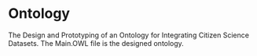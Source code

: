 # Ontology
The Design and Prototyping of an Ontology for Integrating Citizen Science Datasets.
The Main.OWL file is the designed ontology.
